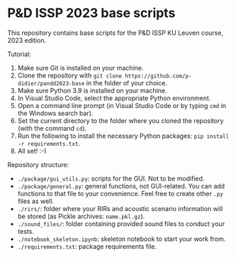 # P&D ISSP 2023 base scripts
This repository contains base scripts for the P&D ISSP KU Leuven course, 2023 edition.

Tutorial:

1. Make sure Git is installed on your machine.
2. Clone the repository with `git clone https://github.com/p-didier/pandd2023-base` in the folder of your choice.
3. Make sure Python 3.9 is installed on your machine.
4. In Visual Studio Code, select the appropriate Python environment.
5. Open a command line prompt (in Visual Studio Code or by typing `cmd` in the Windows search bar).  
6. Set the current directory to the folder where you cloned the repository (with the command `cd`).
7. Run the following to install the necessary Python packages: `pip install -r requirements.txt`.
8. All set! :-)

Repository structure:

* `./package/gui_utils.py`: scripts for the GUI. Not to be modified.
* `./package/general.py`: general functions, not GUI-related. You can add functions to that file to your convenience. Feel free to create other `.py` files as well.
* `./rirs/`: folder where your RIRs and acoustic scenario information will be stored (as Pickle archives: `name.pkl.gz`).
* `./sound_files/`: folder containing provided sound files to conduct your tests.
* `./notebook_skeleton.ipynb`: skeleton notebook to start your work from.
* `./requirements.txt`: package requirements file.
